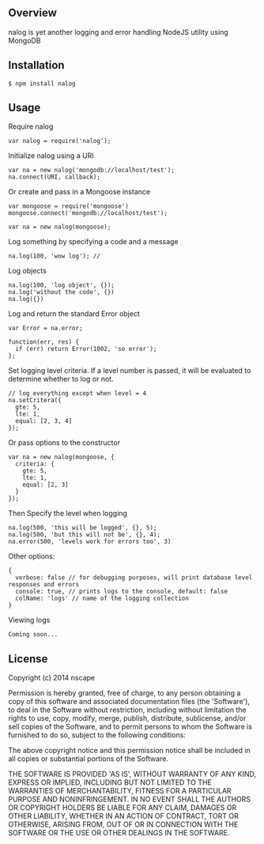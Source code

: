 ## Overview

nalog is yet another logging and error handling NodeJS utility using MongoDB

## Installation

    $ npm install nalog

## Usage

Require nalog

    var nalog = require('nalog');

Initialize nalog using a URI

    var na = new nalog('mongodb://localhost/test');
    na.connect(URI, callback);

Or create and pass in a Mongoose instance
    
    var mongoose = require('mongoose')
    mongoose.connect('mongodb://localhost/test');

    var na = new nalog(mongoose);

Log something by specifying a code and a message

    na.log(100, 'wow log'); // 

Log objects

    na.log(100, 'log object', {});
    na.log('without the code', {})
    na.log({})

Log and return the standard Error object

    var Error = na.error;

    function(err, res) {
      if (err) return Error(1002, 'so error');
    };

Set logging level criteria. If a level number is passed, it will be evaluated to determine whether to log or not.
    
    // log everything except when level = 4
    na.setCritera({
      gte: 5,
      lte: 1,
      equal: [2, 3, 4]
    });

Or pass options to the constructor
    
    var na = new nalog(mongoose, {
      criteria: {
        gte: 5,
        lte: 1,
        equal: [2, 3]
      } 
    });

Then Specify the level when logging

    na.log(500, 'this will be logged', {}, 5);
    na.log(500, 'but this will not be', {}, 4);
    na.error(500, 'levels work for errors too', 3)

Other options:
  
    {
      verbose: false // for debugging purposes, will print database level responses and errors
      console: true, // prints logs to the console, default: false
      colName: 'logs' // name of the logging collection
    }

Viewing logs

    Coming soon...


## License

Copyright (c) 2014 nscape

Permission is hereby granted, free of charge, to any person obtaining
a copy of this software and associated documentation files (the
'Software'), to deal in the Software without restriction, including
without limitation the rights to use, copy, modify, merge, publish,
distribute, sublicense, and/or sell copies of the Software, and to
permit persons to whom the Software is furnished to do so, subject to
the following conditions:

The above copyright notice and this permission notice shall be
included in all copies or substantial portions of the Software.

THE SOFTWARE IS PROVIDED 'AS IS', WITHOUT WARRANTY OF ANY KIND,
EXPRESS OR IMPLIED, INCLUDING BUT NOT LIMITED TO THE WARRANTIES OF
MERCHANTABILITY, FITNESS FOR A PARTICULAR PURPOSE AND NONINFRINGEMENT.
IN NO EVENT SHALL THE AUTHORS OR COPYRIGHT HOLDERS BE LIABLE FOR ANY
CLAIM, DAMAGES OR OTHER LIABILITY, WHETHER IN AN ACTION OF CONTRACT,
TORT OR OTHERWISE, ARISING FROM, OUT OF OR IN CONNECTION WITH THE
SOFTWARE OR THE USE OR OTHER DEALINGS IN THE SOFTWARE.
